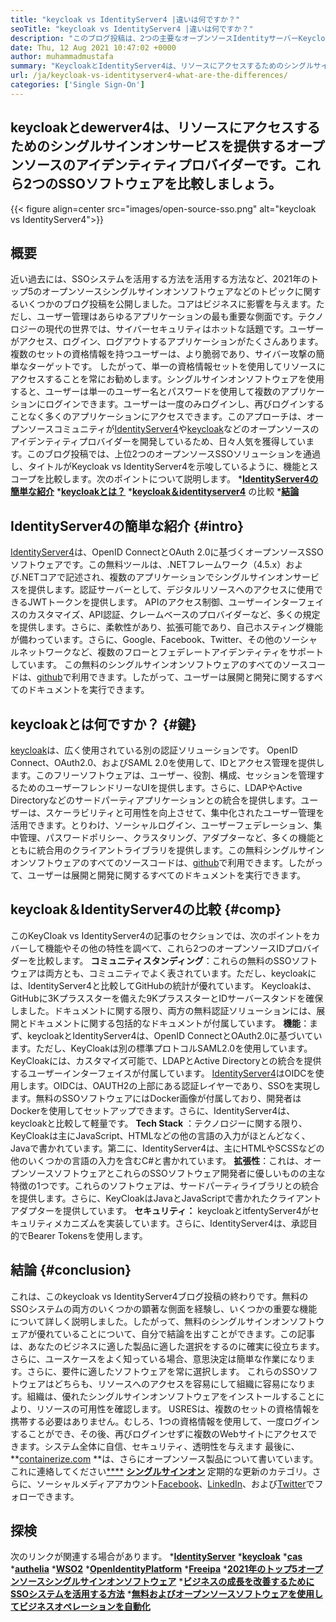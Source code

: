 ```yaml
---
title: "keycloak vs IdentityServer4 |違いは何ですか？" 
seoTitle: "keycloak vs IdentityServer4 |違いは何ですか？" 
description: "このブログ投稿は、2つの主要なオープンソースIdentityサーバーKeycloak vs IdentityServer4の比較に関するものです。どちらのソフトウェアも自己ホストされており、リッチな機能があります。" 
date: Thu, 12 Aug 2021 10:47:02 +0000
author: muhammadmustafa
summary: "KeycloakとIdentityServer4は、リソースにアクセスするためのシングルサインオンサービスを提供するオープンソースIDプロバイダーです。これら2つのSSOソフトウェアを比較しましょう。" 
url: /ja/keycloak-vs-identityserver4-what-are-the-differences/
categories: ['Single Sign-On']
---
```


## keycloakとdewerver4は、リソースにアクセスするためのシングルサインオンサービスを提供するオープンソースのアイデンティティプロバイダーです。これら2つのSSOソフトウェアを比較しましょう。

{{< figure align=center src="images/open-source-sso.png" alt="keycloak vs IdentityServer4">}}


## 概要
近い過去には、SSOシステムを活用する方法を活用する方法など、2021年のトップ5のオープンソースシングルサインオンソフトウェアなどのトピックに関するいくつかのブログ投稿を公開しました。コアはビジネスに影響を与えます。ただし、ユーザー管理はあらゆるアプリケーションの最も重要な側面です。テクノロジーの現代の世界では、サイバーセキュリティはホットな話題です。ユーザーがアクセス、ログイン、ログアウトするアプリケーションがたくさんあります。複数のセットの資格情報を持つユーザーは、より脆弱であり、サイバー攻撃の簡単なターゲットです。
したがって、単一の資格情報セットを使用してリソースにアクセスすることを常にお勧めします。シングルサインオンソフトウェアを使用すると、ユーザーは単一のユーザー名とパスワードを使用して複数のアプリケーションにログインできます。ユーザーは一度のみログインし、再びログインすることなく多くのアプリケーションにアクセスできます。このアプローチは、オープンソースコミュニティが[IdentityServer4][1]や[keycloak][2]などのオープンソースのアイデンティティプロバイダーを開発しているため、日々人気を獲得しています。このブログ投稿では、上位2つのオープンソースSSOソリューションを通過し、タイトルがKeycloak vs IdentityServer4を示唆しているように、機能とスコープを比較します。次のポイントについて説明します。
  ***[IdentityServer4の簡単な紹介][3]** 
  ***[keycloakとは？][4]** 
  ***[keycloak＆identityserver4][5]** の比較
  ***[結論][6]** 

## IdentityServer4の簡単な紹介 {#intro}
[IdentityServer4][1]は、OpenID ConnectとOAuth 2.0に基づくオープンソースSSOソフトウェアです。この無料ツールは、.NETフレームワーク（4.5.x）および.NETコアで記述され、複数のアプリケーションでシングルサインオンサービスを提供します。認証サーバーとして、デジタルリソースへのアクセスに使用できるJWTトークンを提供します。 APIのアクセス制御、ユーザーインターフェイスのカスタマイズ、API認証、クレームベースのプロバイダーなど、多くの規定を提供します。さらに、柔軟性があり、拡張可能であり、自己ホスティング機能が備わっています。さらに、Google、Facebook、Twitter、その他のソーシャルネットワークなど、複数のフローとフェデレートアイデンティティをサポートしています。
この無料のシングルサインオンソフトウェアのすべてのソースコードは、[github][7]で利用できます。したがって、ユーザーは展開と開発に関するすべてのドキュメントを実行できます。

## keycloakとは何ですか？   {#鍵}
[keycloak][2]は、広く使用されている別の認証ソリューションです。 OpenID Connect、OAuth2.0、およびSAML 2.0を使用して、IDとアクセス管理を提供します。このフリーソフトウェアは、ユーザー、役割、構成、セッションを管理するためのユーザーフレンドリーなUIを提供します。さらに、LDAPやActive Directoryなどのサードパーティアプリケーションとの統合を提供します。ユーザーは、スケーラビリティと可用性を向上させて、集中化されたユーザー管理を活用できます。とりわけ、ソーシャルログイン、ユーザーフェデレーション、集中管理、パスワードポリシー、クラスタリング、アダプターなど、多くの機能とともに統合用のクライアントライブラリを提供します。この無料シングルサインオンソフトウェアのすべてのソースコードは、[github][8]で利用できます。したがって、ユーザーは展開と開発に関するすべてのドキュメントを実行できます。

## keycloak＆IdentityServer4の比較 {#comp}
このKeyCloak vs IdentityServer4の記事のセクションでは、次のポイントをカバーして機能やその他の特性を調べて、これら2つのオープンソースIDプロバイダーを比較します。
**コミュニティスタンディング**：これらの無料のSSOソフトウェアは両方とも、コミュニティでよく表されています。ただし、keycloakには、IdentityServer4と比較してGitHubの統計が優れています。 Keycloakは、GitHubに3Kプラススターを備えた9KプラススターとIDサーバースタンドを確保しました。ドキュメントに関する限り、両方の無料認証ソリューションには、展開とドキュメントに関する包括的なドキュメントが付属しています。
**機能**：まず、keycloakとIdentityServer4は、OpenID ConnectとOAuth2.0に基づいています。ただし、KeyCloakは別の標準プロトコルSAML2.0を使用しています。 KeyCloakには、カスタマイズ可能で、LDAPとActive Directoryとの統合を提供するユーザーインターフェイスが付属しています。 [IdentityServer4][1]はOIDCを使用します。OIDCは、OAUTH2の上部にある認証レイヤーであり、SSOを実現します。無料のSSOソフトウェアにはDocker画像が付属しており、開発者はDockerを使用してセットアップできます。さらに、IdentityServer4は、keycloakと比較して軽量です。
**Tech Stack** ：テクノロジーに関する限り、KeyCloakは主にJavaScript、HTMLなどの他の言語の入力がほとんどなく、Javaで書かれています。第二に、IdentityServer4は、主にHTMLやSCSSなどの他のいくつかの言語の入力を含むC#と書かれています。
**拡張性**：これは、オープンソースソフトウェアとこれらのSSOソフトウェア開発者に優しいものの主な特徴の1つです。これらのソフトウェアは、サードパーティライブラリとの統合を提供します。さらに、KeyCloakはJavaとJavaScriptで書かれたクライアントアダプターを提供しています。
**セキュリティ：** keycloakとitfentyServer4がセキュリティメカニズムを実装しています。さらに、IdentityServer4は、承認目的でBearer Tokensを使用します。

## 結論 {#conclusion}
これは、このkeycloak vs IdentityServer4ブログ投稿の終わりです。無料のSSOシステムの両方のいくつかの顕著な側面を経験し、いくつかの重要な機能について詳しく説明しました。したがって、無料のシングルサインオンソフトウェアが優れていることについて、自分で結論を出すことができます。この記事は、あなたのビジネスに適した製品に適した選択をするのに確実に役立ちます。さらに、ユースケースをよく知っている場合、意思決定は簡単な作業になります。さらに、要件に適したソフトウェアを常に選択します。
これらのSSOソフトウェアはどちらも、リソースへのアクセスを容易にして組織に容易になります。組織は、優れたシングルサインオンソフトウェアをインストールすることにより、リソースの可用性を確認します。 USRESは、複数のセットの資格情報を携帯する必要はありません。むしろ、1つの資格情報を使用して、一度ログインすることができ、その後、再びログインせずに複数のWebサイトにアクセスできます。システム全体に自信、セキュリティ、透明性を与えます
最後に、**[containerize.com][9] **は、さらにオープンソース製品について書いています。これに連絡してください[****][10]  **[シングルサインオン][11]**  定期的な更新のカテゴリ。さらに、ソーシャルメディアアカウント[Facebook][12]、[LinkedIn][13]、および[Twitter][14]でフォローできます。

## 探検
次のリンクが関連する場合があります。
  ***[IdentityServer][15]** 
  ***[keycloak][16]** 
  ***[cas][17]** 
  ***[authelia][18]** 
  ***[WSO2][19]** 
  ***[OpenIdentityPlatform][20]** 
  ***[Freeipa][21]** 
  ***[2021年のトップ5オープンソースシングルサインオンソフトウェア][22]** 
  ***[ビジネスの成長を改善するためにSSOシステムを活用する方法][23]** 
  ***[無料およびオープンソースソフトウェアを使用してビジネスオペレーションを自動化][24]** 

  
[1]: https://products.containerize.com/single-sign-on/identity-server/
[2]: https://products.containerize.com/single-sign-on/keycloak/
[3]: #intro
[4]: #key
[5]: #comp
[6]: #Conclusion
[7]: https://github.com/IdentityServer
[8]: https://github.com/keycloak/keycloak
[9]: https://www.containerize.com/
[10]: https://products.containerize.com/video-conferencing/
[11]: https://products.containerize.com/single-sign-on/
[12]: https://web.facebook.com/containerize
[13]: https://www.linkedin.com/company/containerize/
[14]: https://twitter.com/containerize_co
[15]: https://products.containerize.com/single-sign-on/identity-server
[16]: https://products.containerize.com/single-sign-on/keycloak
[17]: https://products.containerize.com/single-sign-on/cas
[18]: https://products.containerize.com/single-sign-on/authelia
[19]: https://products.containerize.com/single-sign-on/wso2
[20]: https://products.containerize.com/single-sign-on/openidentityplatform
[21]: https://products.containerize.com/single-sign-on/freeipa
[22]: https://blog.containerize.com/single-sign-on/top-5-open-source-single-sign-on-software-in-the-year-2021/
[23]: https://blog.containerize.com/single-sign-on/how-to-leverage-sso-solution-for-better-business-growth/
[24]: https://blog.containerize.com/blogging/automate-business-operations-using-open-source-software/
